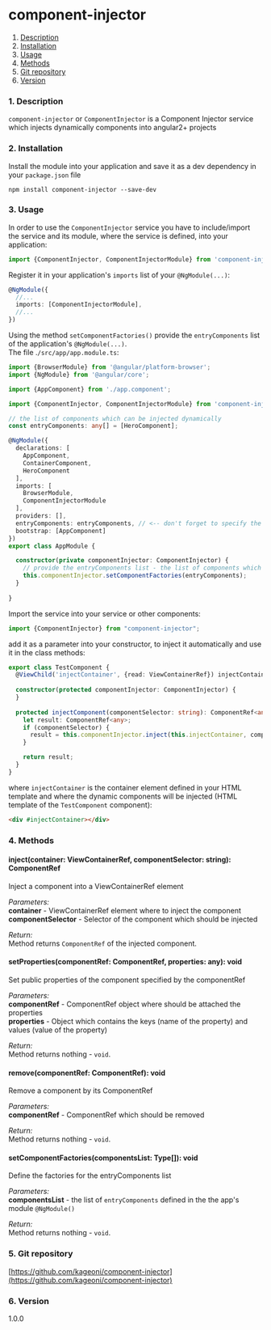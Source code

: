 component-injector
=====
1. [Description](#description)
2. [Installation](#installation)
3. [Usage](#usage)
4. [Methods](#methods)
5. [Git repository](#git)
6. [Version](#version)

### <a name="description"></a>1. Description
`component-injector` or `ComponentInjector` is a Component Injector service which injects dynamically components into angular2+ projects
  
### <a name="installation"></a>2. Installation
Install the module into your application and save it as a dev 
dependency in your `package.json` file  
```
npm install component-injector --save-dev
```

### <a name="usage"></a>3. Usage
In order to use the `ComponentInjector` service you have to include/import 
the service and its module, where the service is defined, into your application:

```typescript
import {ComponentInjector, ComponentInjectorModule} from 'component-injector';
```

Register it in your application's `imports` list of your `@NgModule(...)`:
```typescript
@NgModule({
  //...
  imports: [ComponentInjectorModule],
  //...
})
```

Using the method `setComponentFactories()` provide the `entryComponents` list of the application's `@NgModule(...)`.  
The file .`/src/app/app.module.ts`:
```typescript
import {BrowserModule} from '@angular/platform-browser';
import {NgModule} from '@angular/core';

import {AppComponent} from './app.component';

import {ComponentInjector, ComponentInjectorModule} from 'component-injector';

// the list of components which can be injected dynamically
const entryComponents: any[] = [HeroComponent];

@NgModule({
  declarations: [
    AppComponent,
    ContainerComponent,
    HeroComponent
  ],
  imports: [
    BrowserModule,
    ComponentInjectorModule
  ],
  providers: [],
  entryComponents: entryComponents, // <-- don't forget to specify the list in here as well !!!
  bootstrap: [AppComponent]
})
export class AppModule {

  constructor(private componentInjector: ComponentInjector) {
    // provide the entryComponents list - the list of components which can be injected dynamically
    this.componentInjector.setComponentFactories(entryComponents);
  }
  
}
```

Import the service into your service or other components:
```typescript
import {ComponentInjector} from "component-injector";
```

add it as a parameter into your constructor, to inject it automatically 
and use it in the class methods:
```typescript
export class TestComponent {
  @ViewChild('injectContainer', {read: ViewContainerRef}) injectContainer: ViewContainerRef;
  
  constructor(protected componentInjector: ComponentInjector) {
  }
  
  protected injectComponent(componentSelector: string): ComponentRef<any> {
    let result: ComponentRef<any>;
    if (componentSelector) {
      result = this.componentInjector.inject(this.injectContainer, componentSelector);
    }

    return result;
  }
}
```
where `injectContainer` is the container element defined in your HTML template 
and where the dynamic components will be injected (HTML template of the `TestComponent` component):
```html
<div #injectContainer></div>
```
  
  
### <a name="methods"></a>4. Methods
  
#### inject(container: ViewContainerRef, componentSelector: string): ComponentRef<any>
Inject a component into a ViewContainerRef element  
  
*Parameters:*  
**container** - ViewContainerRef element where to inject the component  
**componentSelector** - Selector of the component which should be injected  
  
*Return:*  
Method returns `ComponentRef` of the injected component.  
  
  
#### setProperties(componentRef: ComponentRef<any>, properties: any): void  
Set public properties of the component specified by the componentRef  
  
*Parameters:*  
**componentRef** - ComponentRef object where should be attached the properties  
**properties** - Object which contains the keys (name of the property) and 
values (value of the property)  
  
*Return:*  
Method returns nothing - `void`.  
  
  
#### remove(componentRef: ComponentRef<any>): void  
Remove a component by its ComponentRef  
  
*Parameters:*  
**componentRef** - ComponentRef which should be removed  
  
*Return:*  
Method returns nothing - `void`.  

#### setComponentFactories(componentsList: Type<Component>[]): void  
Define the factories for the entryComponents list 
  
*Parameters:*  
**componentsList** - the list of `entryComponents` defined in the 
the app's module `@NgModule()`
  
*Return:*  
Method returns nothing - `void`. 
  
  
### <a name="git"></a>5. Git repository
[https://github.com/kageoni/component-injector](https://github.com/kageoni/component-injector)

### <a name="version"></a>6. Version
1.0.0